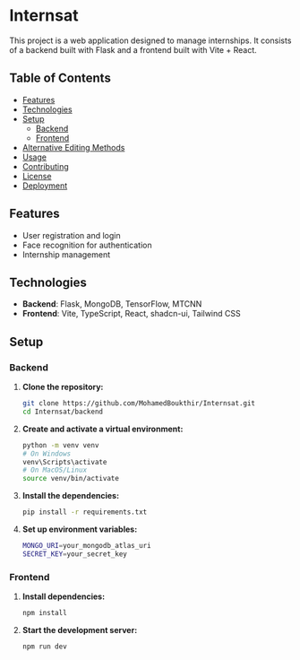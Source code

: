 # Internsat

This project is a web application designed to manage internships. It consists of a backend built with Flask and a frontend built with Vite + React.

## Table of Contents

- [Features](#features)
- [Technologies](#technologies)
- [Setup](#setup)
  - [Backend](#backend)
  - [Frontend](#frontend)
- [Alternative Editing Methods](#alternative-editing-methods)
- [Usage](#usage)
- [Contributing](#contributing)
- [License](#license)
- [Deployment](#deployment)

## Features

- User registration and login
- Face recognition for authentication
- Internship management

## Technologies

- **Backend**: Flask, MongoDB, TensorFlow, MTCNN
- **Frontend**: Vite, TypeScript, React, shadcn-ui, Tailwind CSS

## Setup

### Backend

1. **Clone the repository:**

   ```bash
   git clone https://github.com/MohamedBoukthir/Internsat.git
   cd Internsat/backend
   ```
2. **Create and activate a virtual environment:**
    ```bash
    python -m venv venv
    # On Windows
    venv\Scripts\activate
    # On MacOS/Linux
    source venv/bin/activate
    ```
3. **Install the dependencies:**
    ```bash
    pip install -r requirements.txt
    ```
4. **Set up environment variables:**
    ```bash
    MONGO_URI=your_mongodb_atlas_uri
    SECRET_KEY=your_secret_key
    ```

### Frontend

1. **Install dependencies:**

   ```bash
   npm install
   ```
2. **Start the development server:**
    ```bash
    npm run dev
    ```
